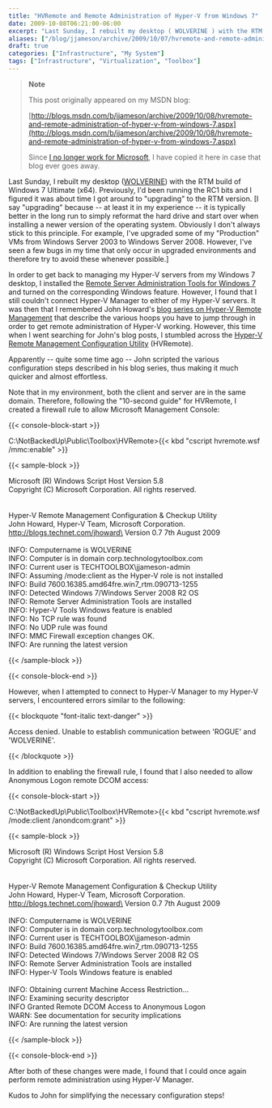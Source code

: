 ```yaml
---
title: "HVRemote and Remote Administration of Hyper-V from Windows 7"
date: 2009-10-08T06:21:00-06:00
excerpt: "Last Sunday, I rebuilt my desktop ( WOLVERINE ) with the RTM build of Windows 7 Ultimate (x64). Previously, I'd been running the RC1 bits and I figured it was about time I got around to \"upgrading\" to the RTM version. [I say \"upgrading\" because -- at..."
aliases: ["/blog/jjameson/archive/2009/10/07/hvremote-and-remote-administration-of-hyper-v-from-windows-7.aspx", "/blog/jjameson/archive/2009/10/08/hvremote-and-remote-administration-of-hyper-v-from-windows-7.aspx"]
draft: true
categories: ["Infrastructure", "My System"]
tags: ["Infrastructure", "Virtualization", "Toolbox"]
---
```


> **Note**
>
> This post originally appeared on my MSDN blog:
>
> [http://blogs.msdn.com/b/jjameson/archive/2009/10/08/hvremote-and-remote-administration-of-hyper-v-from-windows-7.aspx](http://blogs.msdn.com/b/jjameson/archive/2009/10/08/hvremote-and-remote-administration-of-hyper-v-from-windows-7.aspx)
>
> Since
> [I no longer work for Microsoft](/blog/jjameson/2011/09/02/last-day-with-microsoft), I have copied it here in case that blog
> ever goes away.

Last Sunday, I rebuilt my desktop ([WOLVERINE](/blog/jjameson/2009/09/14/the-jameson-datacenter))  with the RTM build of Windows 7 Ultimate (x64). Previously, I'd been running the  RC1 bits and I figured it was about time I got around to "upgrading" to the RTM  version. [I say "upgrading" because -- at least it in my experience -- it is typically  better in the long run to simply reformat the hard drive and start over when installing  a newer version of the operating system. Obviously I don't always stick to this  principle. For example, I've upgraded some of my "Production" VMs from Windows Server  2003 to Windows Server 2008. However, I've seen a few bugs in my time that only  occur in upgraded environments and therefore try to avoid these whenever possible.]

In order to get back to managing my Hyper-V servers from my Windows 7 desktop,  I installed the [Remote Server Administration Tools for Windows 7](http://www.microsoft.com/downloads/details.aspx?FamilyID=7d2f6ad7-656b-4313-a005-4e344e43997d&displaylang=en) and turned on the corresponding  Windows feature. However, I found that I still couldn't connect Hyper-V Manager  to either of my Hyper-V servers. It was then that I remembered John Howard's [blog series on Hyper-V Remote Management](http://blogs.technet.com/jhoward/archive/2008/03/28/part-1-hyper-v-remote-management-you-do-not-have-the-requested-permission-to-complete-this-task-contact-the-administrator-of-the-authorization-policy-for-the-computer-computername.aspx) that describe the various hoops you  have to jump through in order to get remote administration of Hyper-V working. However,  this time when I went searching for John's blog posts, I stumbled across the [Hyper-V Remote Management Configuration
Utility](http://code.msdn.microsoft.com/HVRemote) (HVRemote).

Apparently -- quite some time ago -- John scripted the various configuration  steps described in his blog series, thus making it much quicker and almost effortless.

Note that in my environment, both the client and server are in the same domain.  Therefore, following the "10-second guide" for HVRemote, I created a firewall rule  to allow Microsoft Management Console:

{{< console-block-start >}}

C:\NotBackedUp\Public\Toolbox\HVRemote&gt;{{< kbd "cscript hvremote.wsf /mmc:enable" >}}

{{< sample-block >}}

Microsoft (R) Windows Script Host Version 5.8\
Copyright (C) Microsoft Corporation. All rights reserved.\
\
\
Hyper-V Remote Management Configuration & Checkup Utility\
John Howard, Hyper-V Team, Microsoft Corporation.\
http://blogs.technet.com/jhoward\
Version 0.7 7th August 2009\
\
INFO: Computername is WOLVERINE\
INFO: Computer is in domain corp.technologytoolbox.com\
INFO: Current user is TECHTOOLBOX\jjameson-admin\
INFO: Assuming /mode:client as the Hyper-V role is not installed\
INFO: Build 7600.16385.amd64fre.win7\_rtm.090713-1255\
INFO: Detected Windows 7/Windows Server 2008 R2 OS\
INFO: Remote Server Administration Tools are installed\
INFO: Hyper-V Tools Windows feature is enabled\
INFO: No TCP rule was found\
INFO: No UDP rule was found\
INFO: MMC Firewall exception changes OK.\
INFO: Are running the latest version

{{< /sample-block >}}

{{< console-block-end >}}

However, when I attempted to connect to Hyper-V Manager to my Hyper-V servers,  I encountered errors similar to the following:

{{< blockquote "font-italic text-danger" >}}

Access denied. Unable to establish communication between 'ROGUE' and 'WOLVERINE'.

{{< /blockquote >}}

In addition to enabling the firewall rule, I found that I also needed to allow  Anonymous Logon remote DCOM access:

{{< console-block-start >}}

C:\NotBackedUp\Public\Toolbox\HVRemote&gt;{{< kbd "cscript hvremote.wsf /mode:client /anondcom:grant" >}}

{{< sample-block >}}

Microsoft (R) Windows Script Host Version 5.8\
Copyright (C) Microsoft Corporation. All rights reserved.\
\
\
Hyper-V Remote Management Configuration & Checkup Utility\
John Howard, Hyper-V Team, Microsoft Corporation.\
http://blogs.technet.com/jhoward\
Version 0.7 7th August 2009\
\
INFO: Computername is WOLVERINE\
INFO: Computer is in domain corp.technologytoolbox.com\
INFO: Current user is TECHTOOLBOX\jjameson-admin\
INFO: Build 7600.16385.amd64fre.win7\_rtm.090713-1255\
INFO: Detected Windows 7/Windows Server 2008 R2 OS\
INFO: Remote Server Administration Tools are installed\
INFO: Hyper-V Tools Windows feature is enabled\
\
INFO: Obtaining current Machine Access Restriction...\
INFO: Examining security descriptor\
INFO Granted Remote DCOM Access to Anonymous Logon\
WARN: See documentation for security implications\
INFO: Are running the latest version

{{< /sample-block >}}

{{< console-block-end >}}

After both of these changes were made, I found that I could once again perform  remote administration using Hyper-V Manager.

Kudos to John for simplifying the necessary configuration steps!

